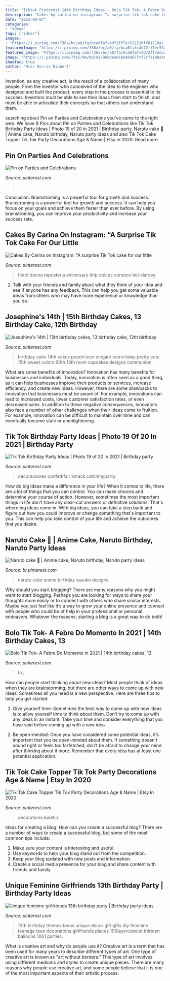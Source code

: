 ```yaml
---
title: "Tiktok Pinterest 14th Birthday Ideas - Bolo Tik Tok- A Febre Do Momento In 2021"
description: "Cakes by carina on instagram: “a surprise tik tok cake for our little"
date: "2023-09-07"
categories:
- "ideas"
tags: ["ideas"]
images:
- "https://i.pinimg.com/736x/bc/a0/fa/bca0fafc4d72ff7ec532216ff81718ac.jpg"
featuredImage: "https://i.pinimg.com/736x/bc/a0/fa/bca0fafc4d72ff7ec532216ff81718ac.jpg"
featured_image: "https://i.pinimg.com/736x/bc/a0/fa/bca0fafc4d72ff7ec532216ff81718ac.jpg"
image: "https://i.pinimg.com/736x/9e/bd/ea/9ebdead18a46d677cf7cfa1abab6a19b.jpg"
ShowToc: true
author: "Miss Dorris Dibbert"
---
```



Invention, as any creative act, is the result of a collaboration of many people. From the inventor who conceived of the idea to the engineer who designed and built the product, every step in the process is essential to its success. Inventors must be able to see their ideas from start to finish, and must be able to articulate their concepts so that others can understand them.

	

		
searching about Pin on Parties and Celebrations you've came to the right web. We have 8 Pics about Pin on Parties and Celebrations like Tik Tok Birthday Party Ideas | Photo 19 of 20 in 2021 | Birthday party, Naruto cake 🎂 | Anime cake, Naruto birthday, Naruto party ideas and also Tik Tok Cake Topper Tik Tok Party Decorations Age &amp; Name | Etsy in 2020. Read more:
		
    
## Pin On Parties And Celebrations

<img loading=lazy src="https://i.pinimg.com/736x/a7/62/bf/a762bfeaa762672875bc04abc8d7c955.jpg" onerror="this.onerror=null;this.src='https://tse1.mm.bing.net/th?id=OIP.87quPnqHoZXgMls4NIQmtgHaLH&amp;pid=15.1';" alt="Pin on Parties and Celebrations">

_Source: pinterest.com_

>. 

	

Conclusion: Brainstroming is a powerful tool for growth and success.
Brainstroming is a powerful tool for growth and success. It can help you focus on your goals and achieve them faster than ever before. By using brainstroming, you can improve your productivity and increase your success rate.

    
## Cakes By Carina On Instagram: “A Surprise Tik Tok Cake For Our Little

<img loading=lazy src="https://i.pinimg.com/736x/a1/38/8c/a1388c71729b71ce1913d64b91b3dde2.jpg" onerror="this.onerror=null;this.src='https://tse3.mm.bing.net/th?id=OIP.grVxP8lEX2oykeuxfQVeTgHaJQ&amp;pid=15.1';" alt="Cakes By Carina on Instagram: “A surprise Tik Tok cake for our little">

_Source: pinterest.com_

>fiend danna reposteria aniversary drip dulces coreano tick darcey. 

	

1. Talk with your friends and family about what they think of your idea and see if anyone has any feedback. This can help you get some valuable ideas from others who may have more experience or knowledge than you do.

    
## Josephine&#039;s 14th | 15th Birthday Cakes, 13 Birthday Cake, 12th Birthday

<img loading=lazy src="https://i.pinimg.com/736x/4f/24/8f/4f248fd7ee27b2b61ba55ec8057327f0--th-birthday-cake-ideas-cake-birthday-teen.jpg" onerror="this.onerror=null;this.src='https://tse4.mm.bing.net/th?id=OIP.nnle0m3ltC4yrXd8tSzmwAAAAA&amp;pid=15.1';" alt="Josephine&#039;s 14th | 15th birthday cakes, 13 birthday cake, 12th birthday">

_Source: pinterest.com_

>birthday cake 14th cakes peach teen elegant teens bday pretty cute 15th sweet colors 60th 13th mom cupcakes designs communion. 

	

What are some benefits of innovation?
Innovation has many benefits for businesses and individuals. Today, innovation is often seen as a good thing, as it can help businesses improve their products or services, increase efficiency, and create new ideas. However, there are some drawbacks to innovation that businesses must be aware of. For example, innovations can lead to increased costs, lower customer satisfaction rates, or even decreased sales. In addition to these negative consequences, innovators also face a number of other challenges when their ideas come to fruition. For example, innovation can be difficult to maintain over time and can eventually become stale or unenlightening.

    
## Tik Tok Birthday Party Ideas | Photo 19 Of 20 In 2021 | Birthday Party

<img loading=lazy src="https://i.pinimg.com/736x/9e/bd/ea/9ebdead18a46d677cf7cfa1abab6a19b.jpg" onerror="this.onerror=null;this.src='https://tse4.mm.bing.net/th?id=OIP.z7l8n5z_3Q7DuG5Ys15oHgHaJ3&amp;pid=15.1';" alt="Tik Tok Birthday Party Ideas | Photo 19 of 20 in 2021 | Birthday party">

_Source: pinterest.com_

>decoraciones confettifair kmack catchmyparty. 

	

How do big ideas make a difference in your life?
When it comes to life, there are a lot of things that you can control. You can make choices and determine your course of action. However, sometimes the most important things in life don't have any clear-cut answers or definitive solutions. That's where big ideas come in. With big ideas, you can take a step back and figure out how you could improve or change something that's important to you. This can help you take control of your life and achieve the outcomes that you desire.

    
## Naruto Cake 🎂 | Anime Cake, Naruto Birthday, Naruto Party Ideas

<img loading=lazy src="https://i.pinimg.com/736x/bd/13/e2/bd13e21cbe0b040317e8b0b2e03eb1ee.jpg" onerror="this.onerror=null;this.src='https://tse1.mm.bing.net/th?id=OIP.hxGyFhS8Tk1l1TXkDBWheAHaNd&amp;pid=15.1';" alt="Naruto cake 🎂 | Anime cake, Naruto birthday, Naruto party ideas">

_Source: br.pinterest.com_

>naruto cake anime birthday sasuke designs. 

	

Why should you start blogging?
There are many reasons why you might want to start blogging. Perhaps you are looking for ways to share your thoughts more easily or to connect with others who share similar interests. Maybe you just feel like it’s a way to grow your online presence and connect with people who could be of help in your professional or personal endeavors. Whatever the reasons, starting a blog is a great way to do both!

    
## Bolo Tik Tok- A Febre Do Momento In 2021 | 14th Birthday Cakes, 13

<img loading=lazy src="https://i.pinimg.com/736x/d2/b6/8e/d2b68e1d4dfd072a5c9b2e19e0cff712.jpg" onerror="this.onerror=null;this.src='https://tse3.mm.bing.net/th?id=OIP.TTi4Pp0mUJ9ucWm5tQqlKgHaHa&amp;pid=15.1';" alt="Bolo Tik Tok- A Febre Do Momento in 2021 | 14th birthday cakes, 13">

_Source: pinterest.com_

>tik. 

	

How can people start thinking about new ideas?
Most people think of ideas when they are brainstorming, but there are other ways to come up with new ideas. Sometimes all you need is a new perspective. Here are three tips to help you get started: 
1. Give yourself time: Sometimes the best way to come up with new ideas is to allow yourself time to think about them. Don’t try to come up with any ideas in an instant. Take your time and consider everything that you have said before coming up with a new idea. 

2. Be open-minded: Once you have considered some potential ideas, it’s important that you be open-minded about them. If something doesn’t sound right or feels too farfetched, don’t be afraid to change your mind after thinking about it more. Remember that every idea has at least one potential application.

    
## Tik Tok Cake Topper Tik Tok Party Decorations Age &amp; Name | Etsy In 2020

<img loading=lazy src="https://i.pinimg.com/736x/bc/a0/fa/bca0fafc4d72ff7ec532216ff81718ac.jpg" onerror="this.onerror=null;this.src='https://tse3.mm.bing.net/th?id=OIP.GlToboF1t9Sd7uIa4HzSkAHaL-&amp;pid=15.1';" alt="Tik Tok Cake Topper Tik Tok Party Decorations Age &amp; Name | Etsy in 2020">

_Source: pinterest.com_

>decorations buletin. 

	

Ideas for creating a blog: How can you create a successful blog?
There are a number of ways to create a successful blog, but some of the most common tips include: 
1. Make sure your content is interesting and useful.
2. Use keywords to help your blog stand out from the competition.
3. Keep your blog updated with new posts and information.
4. Create a social media presence for your blog and share content with friends and family.

    
## Unique Feminine Girlfriends 13th Birthday Party | Birthday Party Ideas

<img loading=lazy src="https://i.pinimg.com/736x/0f/96/af/0f96afce5e9367b143968b7542b734b3.jpg" onerror="this.onerror=null;this.src='https://tse4.mm.bing.net/th?id=OIP.PPevm6CPrWaLLOkiWo5VWwHaLH&amp;pid=15.1';" alt="Unique feminine girlfriends 13th birthday party | Birthday party ideas">

_Source: pinterest.com_

>13th birthday themes teens unique decor gift gifts diy feminine teenage teen decorations girlfriends places 100layercakelet thirteen balloons 1001 parties. 

	

What is creative art and why do people use it?
Creative art is a term that has been used for many years to describe different types of art. One type of creative art is known as "art without borders." This type of art involves using different mediums and styles to create unique pieces. There are many reasons why people use creative art, and some people believe that it is one of the most important aspects of their artistic process.

